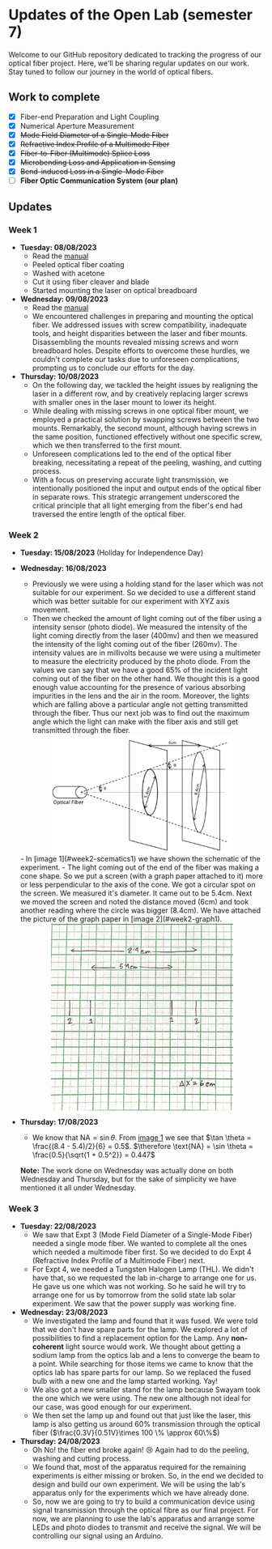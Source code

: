 # Updates of the Open Lab (semester 7)

Welcome to our GitHub repository dedicated to tracking the progress of our optical fiber project. Here, we'll be sharing regular updates on our work. Stay tuned to follow our journey in the world of optical fibers.

## Work to complete

- [x] Fiber-end Preparation and Light Coupling
- [x] Numerical Aperture Measurement
- [x] ~~Mode Field Diameter of a Single-Mode Fiber~~
- [x] ~~Refractive Index Profile of a Multimode Fiber~~
- [x] ~~Fiber-to-Fiber (Multimode) Splice Loss~~
- [x] ~~Microbending Loss and Application in Sensing~~
- [x] ~~Bend-induced Loss in a Single-Mode Fiber~~
- [ ] **Fiber Optic Communication System (our plan)**

## Updates

### Week 1

- **Tuesday: 08/08/2023**
  - Read the [manual](manual.pdf)
  - Peeled optical fiber coating
  - Washed with acetone
  - Cut it using fiber cleaver and blade
  - Started mounting the laser on optical breadboard
- **Wednesday: 09/08/2023**
  - Read the [manual](manual.pdf)
  - We encountered challenges in preparing and mounting the optical fiber. We addressed issues with screw compatibility, inadequate tools, and height disparities between the laser and fiber mounts. Disassembling the mounts revealed missing screws and worn breadboard holes. Despite efforts to overcome these hurdles, we couldn't complete our tasks due to unforeseen complications, prompting us to conclude our efforts for the day.
- **Thursday: 10/08/2023**
  - On the following day, we tackled the height issues by realigning the laser in a different row, and by creatively replacing larger screws with smaller ones in the laser mount to lower its height.
  - While dealing with missing screws in one optical fiber mount, we employed a practical solution by swapping screws between the two mounts. Remarkably, the second mount, although having screws in the same position, functioned effectively without one specific screw, which we then transferred to the first mount.
  - Unforeseen complications led to the end of the optical fiber breaking, necessitating a repeat of the peeling, washing, and cutting process.
  - With a focus on preserving accurate light transmission, we intentionally positioned the input and output ends of the optical fiber in separate rows. This strategic arrangement underscored the critical principle that all light emerging from the fiber's end had traversed the entire length of the optical fiber.

### Week 2

- **Tuesday: 15/08/2023** (Holiday for Independence Day)
- **Wednesday: 16/08/2023**
  - Previously we were using a holding stand for the laser which was not suitable for our experiment. So we decided to use a different stand which was better suitable for our experiment with XYZ axis movement.
  - Then  we checked the amount of light coming out of the fiber using a intensity sensor (photo diode). We measured the intensity of the light coming directly from the laser (400mv) and then we measured the intensity of the light coming out of the fiber (260mv). The intensity values are in millivolts because we were using a multimeter to measure the electricity produced by the photo diode. From the values we can say that we have a good 65% of the incident light coming out of the fiber on the other hand. We thought this is a good enough value accounting for the presence of various absorbing impurities in the lens and the air in the room. Moreover, the lights which are falling above a particular angle not getting transmitted through the fiber. Thus our next job was to find out the maximum angle which the light can make with the fiber axis and still get transmitted through the fiber.
  <img src="images/week2_scematics1.png" alt="Illustration of measured values" style="width: 75%; display: block; margin-left: auto; margin-right: auto;" id="week2-scematics1">
  - In [image 1](#week2-scematics1) we have shown the schematic of the experiment.
  - The light coming out of the end of the fiber was making a cone shape. So we put a screen (with a graph paper attached to it) more or less perpendicular to the axis of the cone. We got a circular spot on the  screen. We measured it's diameter. It came out to be 5.4cm. Next we moved the screen and noted the distance moved (6cm) and took another reading where the circle was bigger (8.4cm). We have attached the picture of the graph paper in [image 2](#week2-graph1).
  <img src="images/week2_graph1.jpg" alt="distances marked on graph paper" style="width: 75%; display: block; margin-left: auto; margin-right: auto;" id="week2-graph1">
- **Thursday: 17/08/2023**
  - We know that $\text{NA} = \sin{\theta}$. From [image 1](#week2-scematics1) we see that $\tan \theta = \frac{(8.4 - 5.4)/2}{6} = 0.5$.
  $\therefore \text{NA} = \sin \theta = \frac{0.5}{\sqrt{1 + 0.5^2}} = 0.447$

  **Note:** The work done on Wednesday was actually done on both Wednesday and Thursday, but for the sake of simplicity we have mentioned it all under Wednesday.


### Week 3

- **Tuesday: 22/08/2023**
  - We saw that Expt 3 (Mode Field Diameter of a Single-Mode Fiber) needed a single mode fiber. We wanted to complete all the ones which needed a multimode fiber first. So we decided to do Expt 4 (Refractive Index Profile of a Multimode Fiber) next.
  - For Expt 4, we needed a Tungsten Halogen Lamp (THL). We didn't have that, so we requested the lab in-charge to arrange one for us. He gave us one which was not working. So he said he will try to arrange one for us by tomorrow from the solid state lab solar experiment. We saw that the power supply was working fine.
- **Wednesday: 23/08/2023**
  - We investigated the lamp and found that it was fused. We were told that we don't have spare parts for the lamp. We explored a lot of possibilities to find a replacement option for the Lamp. Any **non-coherent** light source would work. We thought about getting a sodium lamp from the optics lab and a lens to converge the beam to a point. While searching for those items we came to know that the optics lab has spare parts for our lamp. So we replaced the fused bulb with a new one and the lamp started working. Yay!
  - We also got a new smaller stand for the lamp because Swayam took the one which we were using. The new one although not ideal for our case, was good enough for our experiment.
  - We then set the lamp up and found out that just like the laser, this lamp is also getting us around 60% transmission through the optical fiber ($\frac{0.3V}{0.51V}\times 100 \% \approx 60\%$)
- **Thursday: 24/08/2023**
  - Oh No! the fiber end broke again! 😢 Again had to do the peeling, washing and cutting process.
  - We found that, most of the apparatus required for the remaining experiments is either missing or broken. So, in the end we decided to design and build our own experiment. We will be using the lab's apparatus only for the experiments which we have already done.
  - So, now we are going to try to build a communication device using signal transmission through the optical fibre as our final project. For now, we are planning to use the lab's apparatus and arrange some LEDs and photo diodes to transmit and receive the signal. We will be controlling our signal using an Arduino.
